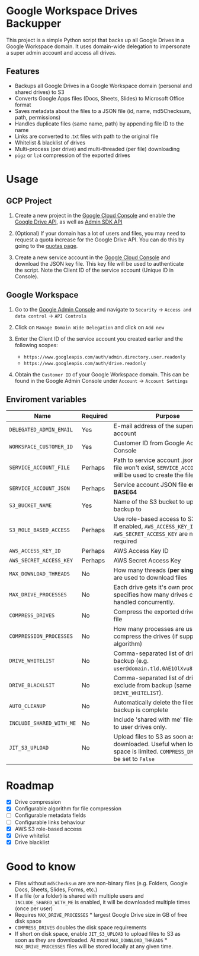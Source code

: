 # Google Workspace Drives Backupper

This project is a simple Python script that backs up all Google Drives in a Google Workspace domain. It uses domain-wide delegation to impersonate a super admin account and access all drives.

## Features

- Backups all Google Drives in a Google Workspace domain (personal and shared drives) to S3
- Converts Google Apps files (Docs, Sheets, Slides) to Microsoft Office format
- Saves metadata about the files to a JSON file (id, name, md5Checksum, path, permissions)
- Handles duplicate files (same name, path) by appending file ID to the name
- Links are converted to .txt files with path to the original file
- Whitelist & blacklist of drives
- Multi-process (per drive) and multi-threaded (per file) downloading
- `pigz` or `lz4` compression of the exported drives

# Usage

## GCP Project

1. Create a new project in the [Google Cloud Console](https://console.cloud.google.com/) and enable the [Google Drive API](https://console.cloud.google.com/marketplace/product/google/drive.googleapis.com), as well as [Admin SDK API](https://console.cloud.google.com/marketplace/product/google/admin.googleapis.com)

2. (Optional) If your domain has a lot of users and files, you may need to request a quota increase for the Google Drive API. You can do this by going to the [quotas page](https://console.cloud.google.com/iam-admin/quotas).

3. Create a new service account in the [Google Cloud Console](https://console.cloud.google.com/iam-admin/serviceaccounts) and download the JSON key file. This key file will be used to authenticate the script. Note the Client ID of the service account (Unique ID in Console).

## Google Workspace

1. Go to the [Google Admin Console](https://admin.google.com) and navigate to `Security` -> `Access and data control` -> `API Controls`

2. Click on `Manage Domain Wide Delegation` and click on `Add new`

3. Enter the Client ID of the service account you created earlier and the following scopes:

   - `https://www.googleapis.com/auth/admin.directory.user.readonly`
   - `https://www.googleapis.com/auth/drive.readonly`

4. Obtain the `Customer ID` of your Google Workspace domain. This can be found in the Google Admin Console under `Account` -> `Account Settings`

## Enviroment variables

| Name                     | Required | Purpose                                                                                                                              | Type   | Default                    |
| ------------------------ | -------- | ------------------------------------------------------------------------------------------------------------------------------------ | ------ | -------------------------- |
| `DELEGATED_ADMIN_EMAIL`  | Yes      | E-mail address of the superadmin account                                                                                             | string |                            |
| `WORKSPACE_CUSTOMER_ID`  | Yes      | Customer ID from Google Admin Console                                                                                                | string |                            |
| `SERVICE_ACCOUNT_FILE`   | Perhaps  | Path to service account .json key. If file won't exist, `SERVICE_ACCOUNT_JSON` will be used to create the file                       | string | `service-account-key.json` |
| `SERVICE_ACCOUNT_JSON`   | Perhaps  | Service account JSON file **encoded in BASE64**                                                                                      | string |                            |
| `S3_BUCKET_NAME`         | Yes      | Name of the S3 bucket to upload the backup to                                                                                        | string |                            |
| `S3_ROLE_BASED_ACCESS`   | Perhaps  | Use role-based access to S3 bucket. If enabled, `AWS_ACCESS_KEY_ID` and `AWS_SECRET_ACCESS_KEY` are not required                     | bool   | `false`                    |
| `AWS_ACCESS_KEY_ID`      | Perhaps  | AWS Access Key ID                                                                                                                    | string |                            |
| `AWS_SECRET_ACCESS_KEY`  | Perhaps  | AWS Secret Access Key                                                                                                                | string |                            |
| `MAX_DOWNLOAD_THREADS`   | No       | How many threads (**per single drive**) are used to download files                                                                   | int    | `20`                       |
| `MAX_DRIVE_PROCESSES`    | No       | Each drive gets it's own process. This specifies how many drives can be handled concurrently.                                        | int    | `4`                        |
| `COMPRESS_DRIVES`        | No       | Compress the exported drives to a .zip file                                                                                          | bool   | `false`                    |
| `COMPRESSION_PROCESSES`  | No       | How many processes are used to compress the drives (if supported by algorithm)                                                       | int    | `cpu_count()`              |
| `DRIVE_WHITELIST`        | No       | Comma-separated list of drive IDs to backup (e.g. `user@domain.tld,0AE1OlXvu8lCKUk9PVA`)                                             | string |                            |
| `DRIVE_BLACKLSIT`        | No       | Comma-separated list of drive IDs to exclude from backup (same as `DRIVE_WHITELIST`).                                                | string |                            |
| `AUTO_CLEANUP`           | No       | Automatically delete the files after the backup is complete                                                                          | bool   | `true`                     |
| `INCLUDE_SHARED_WITH_ME` | No       | Include 'shared with me' files. Applies to user drives only.                                                                         | bool   | `true`                     |
| `JIT_S3_UPLOAD`          | No       | Upload files to S3 as soon as they are downloaded. Useful when local disk space is limited. `COMPRESS_DRIVES` must be set to `False` | bool   | `false`                    |

# Roadmap

- [x] Drive compression
- [x] Configurable algorithm for file compression
- [ ] Configurable metadata fields
- [ ] Configurable links behaviour
- [x] AWS S3 role-based access
- [x] Drive whitelist
- [x] Drive blacklist

# Good to know

- Files without `md5Checksum` are are non-binary files (e.g. Folders, Google Docs, Sheets, Slides, Forms, etc.)
- If a file (or a folder) is shared with multiple users and `INCLUDE_SHARED_WITH_ME` is enabled, it will be downloaded multiple times (once per user)
- Requires `MAX_DRIVE_PROCESSES` \* largest Google Drive size in GB of free disk space
- `COMPRESS_DRIVES` doubles the disk space requirements
- If short on disk space, enable `JIT_S3_UPLOAD` to upload files to S3 as soon as they are downloaded. At most `MAX_DOWNLOAD_THREADS` \* `MAX_DRIVE_PROCESSES` files will be stored locally at any given time.
